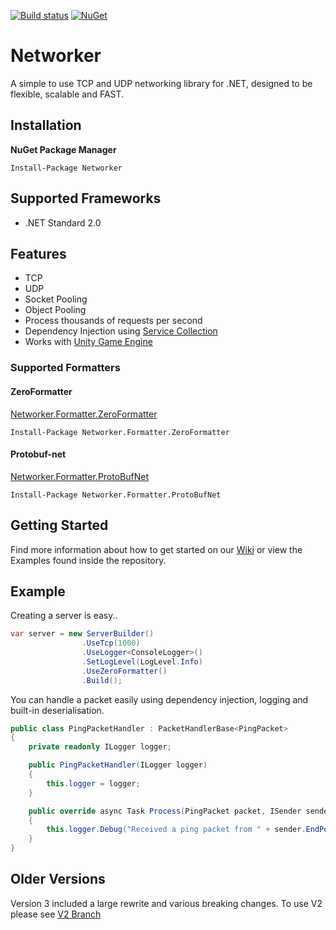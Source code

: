 [![Build status](https://ci.appveyor.com/api/projects/status/k2yi64f298bgjxra?svg=true)](https://ci.appveyor.com/project/MarkioE/networker)
[![NuGet](https://img.shields.io/nuget/v/networker.svg)](https://www.nuget.org/packages/Networker/)

# Networker
A simple to use TCP and UDP networking library for .NET, designed to be flexible, scalable and FAST.

## Installation
**NuGet Package Manager**
```
Install-Package Networker
```

## Supported Frameworks
* .NET Standard 2.0

## Features
* TCP
* UDP
* Socket Pooling
* Object Pooling
* Process thousands of requests per second
* Dependency Injection using [Service Collection](https://docs.microsoft.com/en-us/dotnet/api/microsoft.extensions.dependencyinjection.servicecollection?view=aspnetcore-2.1)
* Works with [Unity Game Engine](https://unity3d.com)

### Supported Formatters
#### ZeroFormatter 
[Networker.Formatter.ZeroFormatter](https://www.nuget.org/packages/Networker.Formatter.ZeroFormatter)
```
Install-Package Networker.Formatter.ZeroFormatter
```
#### Protobuf-net 
[Networker.Formatter.ProtoBufNet](https://www.nuget.org/packages/Networker.Formatter.ProtoBufNet)
```
Install-Package Networker.Formatter.ProtoBufNet
```

## Getting Started
Find more information about how to get started on our [Wiki](https://github.com/MarkioE/Networker/wiki) or view the Examples found inside the repository.

## Example

Creating a server is easy..

````csharp
var server = new ServerBuilder()
                .UseTcp(1000)
                .UseLogger<ConsoleLogger>()
                .SetLogLevel(LogLevel.Info)
                .UseZeroFormatter()
                .Build();
````

You can handle a packet easily using dependency injection, logging and built-in deserialisation.

````csharp
public class PingPacketHandler : PacketHandlerBase<PingPacket>
{
    private readonly ILogger logger;

    public PingPacketHandler(ILogger logger)
    {
        this.logger = logger;
    }

    public override async Task Process(PingPacket packet, ISender sender)
    {
        this.logger.Debug("Received a ping packet from " + sender.EndPoint);
    }
}
````

## Older Versions
Version 3 included a large rewrite and various breaking changes. To use V2 please see [V2 Branch](https://github.com/MarkioE/Networker/tree/features/v2.1)
